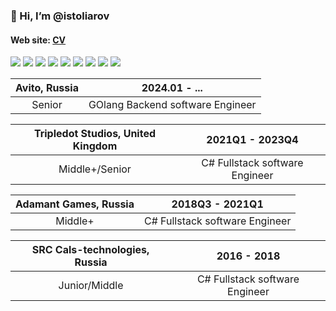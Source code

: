 ### 👋 Hi, I’m @istoliarov

#### Web site: [CV](https://istoliarov.github.io/)

<p>
  <img src="https://img.shields.io/badge/Go-00ADD8?style=for-the-badge&logo=go&logoColor=white" />
  <img src="https://img.shields.io/badge/C%23-239120?style=for-the-badge&logo=c-sharp&logoColor=white" />
  <img src="https://img.shields.io/badge/Java-ED8B00?style=for-the-badge&logo=java&logoColor=white" />
  <img src="https://img.shields.io/badge/json-5E5C5C?style=for-the-badge&logo=json&logoColor=white" />
  <img src="https://img.shields.io/badge/.NET-512BD4?style=for-the-badge&logo=dotnet&logoColor=white" />
  <img src="https://img.shields.io/badge/Xcode-007ACC?style=flat-square&logo=Xcode&logoColor=white" />
  <img src="https://img.shields.io/badge/Visual_Studio_Code-0078D4?style=for-the-badge&logo=visual%20studio%20code&logoColor=white" />
  <img src="https://img.shields.io/badge/PostgreSQL-316192?style=for-the-badge&logo=postgresql&logoColor=white" />
  <img src="https://img.shields.io/badge/SQLite-07405E?style=for-the-badge&logo=sqlite&logoColor=white" />
</p>

| Avito, Russia | 2024.01 - ... |
|:---------:|:----------------------------------:|
| Senior | GOlang Backend software Engineer |

| Tripledot Studios, United Kingdom | 2021Q1 - 2023Q4 |
|:---------:|:----------------------------------:|
| Middle+/Senior | C# Fullstack software Engineer |

| Adamant Games, Russia | 2018Q3 - 2021Q1 |
|:---------:|:----------------------------------:|
| Middle+ | C# Fullstack software Engineer |

| SRC Cals-technologies, Russia | 2016 - 2018 |
|:---------:|:----------------------------------:|
| Junior/Middle | C# Fullstack software Engineer |
